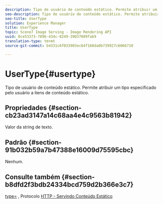 ```yaml
---
description: Tipo de usuário de conteúdo estático. Permite atribuir um tipo especificado pelo usuário a itens de conteúdo estático.
seo-description: Tipo de usuário de conteúdo estático. Permite atribuir um tipo especificado pelo usuário a itens de conteúdo estático.
seo-title: UserType
solution: Experience Manager
title: UserType
topic: Scene7 Image Serving - Image Rendering API
uuid: 0ce53373-7896-434c-8249-39037089fab9
translation-type: tm+mt
source-git-commit: b4331c6f033903ec64f168da0b739927c6066710

---
```



# UserType{#usertype}

Tipo de usuário de conteúdo estático. Permite atribuir um tipo especificado pelo usuário a itens de conteúdo estático.

## Propriedades {#section-cb23ad3147a14c68aa4e4c9563b81942}

Valor da string de texto.

## Padrão {#section-91b032b59a7b47388e16009d75595cbc}

Nenhum.

## Consulte também {#section-b8dfd2f3bdb24334bcd759d2b366e3c7}

[type=](/help/aem-is-ir-api/is-api/http-ref/image-serving-api-ref/c-http-protocol-reference/c-command-reference/r-type.md) , Protocolo [HTTP - Servindo Conteúdo Estático](/help/aem-is-ir-api/is-api/http-ref/image-serving-api-ref/c-http-protocol-reference/c-syntax-and-features/r-serving-static-non-image-content.md)
